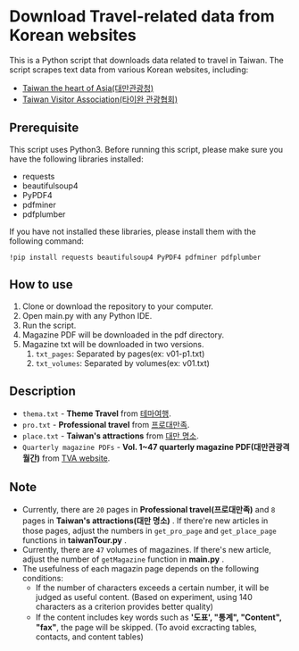 # Download Travel-related data from Korean websites

This is a Python script that downloads data related to travel in Taiwan. The script scrapes text data from various Korean websites, including:

- [Taiwan the heart of Asia(대만관광청)](https://www.taiwantour.or.kr)
- [Taiwan Visitor Association(타이완 관광협회)](http://www.tva.org.tw)

## Prerequisite

This script uses Python3. Before running this script, please make sure you have the following libraries installed:

- requests
- beautifulsoup4
- PyPDF4
- pdfminer
- pdfplumber

If you have not installed these libraries, please install them with the following command:

`!pip install requests beautifulsoup4 PyPDF4 pdfminer pdfplumber`

## How to use

1. Clone or download the repository to your computer.
2. Open main.py with any Python IDE.
3. Run the script.
4. Magazine PDF will be downloaded in the pdf directory.
5. Magazine txt will be downloaded in two versions.
   1. `txt_pages`: Separated by pages(ex: v01-p1.txt)
   2. `txt_volumes`: Separated by volumes(ex: v01.txt)

## Description

- `thema.txt` - **Theme Travel** from [테마여행](https://www.taiwantour.or.kr/bbs/board.php?bo_table=m08_01&sca=%ED%9C%B4%EC%96%91).
- `pro.txt` - **Professional travel** from [프로대만족](https://www.taiwantour.or.kr/bbs/board.php?bo_table=m03).
- `place.txt` - **Taiwan's attractions** from [대만 명소](https://www.taiwantour.or.kr/bbs/board.php?bo_table=m03).
- `Quarterly magazine PDFs` - **Vol. 1~47 quarterly magazine PDF(대만관광격월간)** from [TVA website](http://www.tva.org.tw).

## Note

- Currently, there are `20` pages in **Professional travel(프로대만족)** and `8` pages in **Taiwan's attractions(대만 명소)** . If there're new articles in those pages, adjust the numbers in `get_pro_page` and `get_place_page` functions in **taiwanTour.py** .
- Currently, there are `47` volumes of magazines. If there's new article, adjust the number of `getMagazine` function in **main.py** .
- The usefulness of each magazin page depends on the following conditions:
  - If the number of characters exceeds a certain number, it will be judged as useful content. (Based on experiment, using 140 characters as a criterion provides better quality)
  - If the content includes key words such as **'도표', "통계", "Content", "fax"**, the page will be skipped. (To avoid excracting tables, contacts, and content tables)
